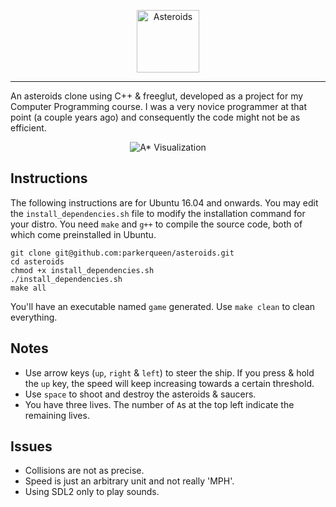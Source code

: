 <p align="center"><img width="100px" src="https://i.imgur.com/5GTnqLg.png" alt="Asteroids"/></p>

---

An asteroids clone using C++ &amp; freeglut, developed as a project for my Computer Programming course. I was a very novice programmer at that point (a couple years ago) and consequently the code might not be as efficient.

<p align="center"><img src="https://imgur.com/kvFBrwc.gif" alt="A* Visualization"/></p>

## Instructions
The following instructions are for Ubuntu 16.04 and onwards. You may edit the `install_dependencies.sh` file to modify the installation command for your distro. You need `make` and `g++` to compile the source code, both of which come preinstalled in Ubuntu. 

```
git clone git@github.com:parkerqueen/asteroids.git
cd asteroids
chmod +x install_dependencies.sh
./install_dependencies.sh
make all
```

You'll have an executable named `game` generated. Use `make clean` to clean everything.

## Notes
* Use arrow keys (`up`, `right` & `left`) to steer the ship. If you press & hold the `up` key, the speed will keep increasing towards a certain threshold.
* Use `space` to shoot and destroy the asteroids & saucers.
* You have three lives. The number of `A`s at the top left indicate the remaining lives.

## Issues
* Collisions are not as precise.
* Speed is just an arbitrary unit and not really 'MPH'.
* Using SDL2 only to play sounds.
